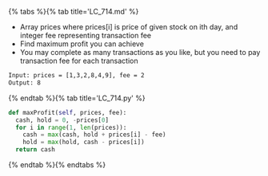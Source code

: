 {% tabs %}{% tab title='LC_714.md' %}

* Array prices where prices[i] is price of given stock on ith day, and integer fee representing transaction fee
* Find maximum profit you can achieve
* You may complete as many transactions as you like, but you need to pay transaction fee for each transaction

```txt
Input: prices = [1,3,2,8,4,9], fee = 2
Output: 8
```

{% endtab %}{% tab title='LC_714.py' %}

```py
def maxProfit(self, prices, fee):
  cash, hold = 0, -prices[0]
  for i in range(1, len(prices)):
    cash = max(cash, hold + prices[i] - fee)
    hold = max(hold, cash - prices[i])
  return cash
```

{% endtab %}{% endtabs %}
